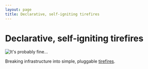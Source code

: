 ```yaml
---
layout: page
title: Declarative, self-igniting tirefires
---
```


# Declarative, self-igniting tirefires

![It's probably fine...][toot-toot]

Breaking infrastructure into simple, pluggable [tirefires](https://tirefi.re).

[toot-toot]: ./infrakit.jpg
